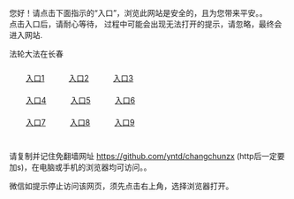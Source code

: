 您好！请点击下面指示的“入口”，浏览此网站是安全的，且为您带来平安。。 <br/>
点击入口后，请耐心等待， 过程中可能会出现无法打开的提示，请忽略，最终会进入网站. </br>

法轮大法在长春<br/>
<div style="padding:10px"><a style="margin:20px" target="_blank" href="https://d3hfx54dlvgc7x.cloudfront.net/2Qpsp?peuwtpi" id="ccLink1" rel="nofollow">入口1</a> <a target="_blank" style="margin:20px" href="https://d3jpazlrwnt57e.cloudfront.net/2Qpsp?hfrjzsx" id="ccLink2" rel="nofollow">入口2</a> <a style="margin:20px" target="_blank" href="https://d21irlfd7a4i9y.cloudfront.net/2Qpsp?jovuzqi" id="ccLink3" rel="nofollow">入口3</a></div>

<div style="padding:10px" ><a style="margin:20px" target="_blank" href="https://d3hfx54dlvgc7x.cloudfront.net/2Qpsp?peuwtpi" id="ccLink4" rel="nofollow">入口4</a> <a style="margin:20px" href="https://d3jpazlrwnt57e.cloudfront.net/2Qpsp?hfrjzsx" target="_blank" id="ccLink5" rel="nofollow">入口5</a> <a style="margin:20px" href="https://d21irlfd7a4i9y.cloudfront.net/2Qpsp?jovuzqi" target="_blank" id="ccLink6" rel="nofollow">入口6</a></div>

<div style="padding:10px"><a style="margin:20px" target="_blank" href="https://d3hfx54dlvgc7x.cloudfront.net/2Qpsp?peuwtpi" id="ccLink7" rel="nofollow">入口7</a> <a style="margin:20px" href="https://d3jpazlrwnt57e.cloudfront.net/2Qpsp?hfrjzsx" target="_blank" id="ccLink8" rel="nofollow">入口8</a> <a style="margin:20px" target="_blank" href="https://d21irlfd7a4i9y.cloudfront.net/2Qpsp?jovuzqi" id="ccLink9" rel="nofollow">入口9</a></div>

<br/>



请复制并记住免翻墙网址 https://github.com/yntd/changchunzx (http后一定要加s)，在电脑或手机的浏览器均可访问。。<br/>

微信如提示停止访问该网页，须先点击右上角，选择浏览器打开。
